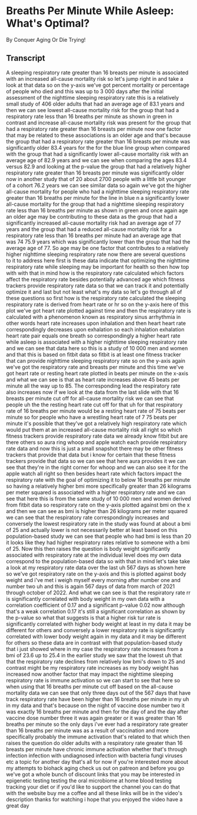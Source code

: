 # Breaths Per Minute While Asleep: What's Optimal?

By Conquer Aging Or Die Trying! 


## Transcript

A sleeping respiratory rate greater than 16 breasts per minute is associated with an increased all-cause mortality risk so let's jump right in and take a look at that data so on the y-axis we've got percent mortality or percentage of people who died and this was up to 3 000 days after the initial assessment of the nighttime sleeping respiratory rate this is a relatively small study of 406 older adults that had an average age of 83.1 years and then we can see lowest all-cause mortality risk for the group that had a respiratory rate less than 16 breaths per minute as shown in green in contrast and increase all-cause mortality risk was present for the group that had a respiratory rate greater than 16 breasts per minute now one factor that may be related to these associations is an older age and that's because the group that had a respiratory rate greater than 16 breasts per minute was significantly older 83.4 years for the for the blue line group when compared with the group that had a significantly lower all-cause mortality risk with an average age of 82.9 years and we can see when comparing the ages 83.4 versus 82.9 and looking at the p-value the group that had a relatively higher respiratory rate greater than 16 breasts per minute was significantly older now in another study that of 20 about 2700 people with a little bit younger of a cohort 76.2 years we can see similar data so again we've got the higher all-cause mortality for people who had a nighttime sleeping respiratory rate greater than 16 breaths per minute for the line in blue n a significantly lower all-cause mortality for the group that had a nighttime sleeping respiratory rate less than 16 breaths per minute as shown in green and once again age an older age may be contributing to these data as the group that had a significantly increased all-cause mortality risk had an average age of 77 years and the group that had a reduced all-cause mortality risk for a respiratory rate less than 16 breaths per minute had an average age that was 74 75.9 years which was significantly lower than the group that had the average age of 77. So age may be one factor that contributes to a relatively higher nighttime sleeping respiratory rate now there are several questions to it to address here first is these data indicate that optimizing the nighttime respiratory rate while sleeping may be important for health so then how top with with that in mind how is the respiratory rate calculated which factors affect the respiratory rate besides potentially advanced age which fitness trackers provide respiratory rate data so that we can track it and potentially optimize it and last but not least what's my data so let's go through all of these questions so first how is the respiratory rate calculated the sleeping respiratory rate is derived from heart rate or hr so on the y-axis here of this plot we've got heart rate plotted against time and then the respiratory rate is calculated with a phenomenon known as respiratory sinus arrhythmia in other words heart rate increases upon inhalation and then heart heart rate correspondingly decreases upon exhalation so each inhalation exhalation heart rate pair equals one breath so correspondingly a higher heart rate while asleep is associated with a higher nighttime sleeping respiratory rate and we can see that data here so this is a study of 10 000 men and women and that this is based on fitbit data so fitbit is at least one fitness tracker that can provide nighttime sleeping respiratory rate so on the y-axis again we've got the respiratory rate and breasts per minute and this time we've got heart rate or resting heart rate plotted in beats per minute on the x-axis and what we can see is that as heart rate increases above 45 beats per minute all the way up to 85. The corresponding lead the respiratory rate also increases now if we look at the data from the last slide with that 16 breasts per minute cut off for all-cause mortality risk we can see that people uh the the resting heart rate cut off for that uh for that respiratory rate of 16 breaths per minute would be a resting heart rate of 75 beats per minute so for people who have a wrestling heart rate of 7 75 beats per minute it's possible that they've got a relatively high respiratory rate which would put them at an increased all-cause mortality risk all right so which fitness trackers provide respiratory rate data we already know fitbit but are there others so aura ring whoop and apple watch each provide respiratory rate data and now this is just a small snapshot there may be other fitness trackers that provide that data but i know for certain that these fitness trackers provide that data so we can see that here aura provides it we can see that they're in the right corner for whoop and we can also see it for the apple watch all right so then besides heart rate which factors impact the respiratory rate with the goal of optimizing it to below 16 breaths per minute so having a relatively higher bmi more specifically greater than 26 kilograms per meter squared is associated with a higher respiratory rate and we can see that here this is from the same study of 10 000 men and women derived from fitbit data so respiratory rate on the y-axis plotted against bmi on the x and then we can see as bmi is higher than 26 kilograms per meter squared we can see that the respiratory rate correspondingly increases and conversely the lowest respiratory rate in the study was found at about a bmi of 25 and actually lower is not necessarily better at least based on this population-based study we can see that people who had bmi is less than 20 it looks like they had higher respiratory rates relative to someone with a bmi of 25. Now this then raises the question is body weight significantly associated with respiratory rate at the individual level does my own data correspond to the population-based data so with that in mind let's take take a look at my respiratory rate data over the last uh 567 days as shown here so we've got respiratory rate on the y-axis and this is plotted against body weight and i've met i weigh myself every morning after number one and number two uh and this is again 567 days of data from march of 2021 through october of 2022. And what we can see is that the respiratory rate rr is significantly correlated with body weight in my own data with a correlation coefficient of 0.17 and a significant p-value 0.02 now although that's a weak correlation 0.17 it's still a significant correlation as shown by the p-value so what that suggests is that a higher risk tur rate is significantly correlated with higher body weight at least in my data it may be different for others and conversely a lower respiratory rate is significantly correlated with lower body weight again in my data and it may be different for others so these data are in contrast with that population-based study that i just showed where in my case the respiratory rate increases from a bmi of 23.6 up to 25.4 in the earlier study we saw that the lowest uh that that the respiratory rate declines from relatively low bmi's down to 25 and contrast might be my respiratory rate increases as my body weight has increased now another factor that may impact the nighttime sleeping respiratory rate is immune activation so we can start to see that here so when using that 16 breaths per minute cut off based on the all-cause mortality data we can see that only three days out of the 567 days that have track respiratory rate have been higher than 16 breaths per minute in my uh in my data and that's because on the night of vaccine dose number two it was exactly 16 breaths per minute and then for the day of and the day after vaccine dose number three it was again greater or it was greater than 16 breaths per minute so the only days i've ever had a respiratory rate greater than 16 breaths per minute was as a result of vaccination and more specifically probably the immune activation that's related to that which then raises the question do older adults with a respiratory rate greater than 16 breasts per minute have chronic immune activation whether that's through infection infection with undiagnosed infection with bacteria fungi viruses etc a topic for another day that's all for now if you're interested more about my attempts to biohack aging check us out on patreon and before you go we've got a whole bunch of discount links that you may be interested in epigenetic testing testing the oral microbiome at home blood testing tracking your diet or if you'd like to support the channel you can do that with the website buy me a coffee and all these links will be in the video's description thanks for watching i hope that you enjoyed the video have a great day
